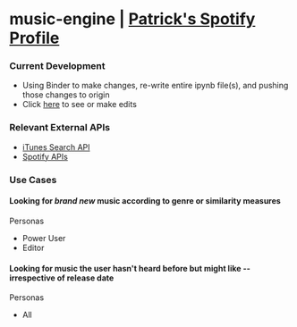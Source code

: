 # music-engine | [Patrick's Spotify Profile](https://open.spotify.com/user/t1e947vjw65dme71utp690f50?si=7WYl7I-mSJ6qDh8SZ5RynA)

### Current Development
* Using Binder to make changes, re-write entire ipynb file(s), and pushing those changes to origin 
* Click [here](https://mybinder.org/v2/gh/patrick-still/music-engine/itunes) to see or make edits

### Relevant External APIs
* [iTunes Search API](https://developer.apple.com/library/archive/documentation/AudioVideo/Conceptual/iTuneSearchAPI/Searching.html#//apple_ref/doc/uid/TP40017632-CH5-SW1)
* [Spotify APIs](https://developer.spotify.com/console/get-search-item/)

### Use Cases

#### Looking for _brand new_ music according to genre or similarity measures
Personas
* Power User
* Editor

#### Looking for music the user hasn't heard before but might like -- irrespective of release date
Personas
* All
